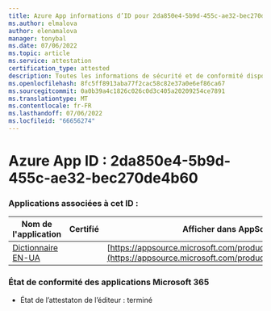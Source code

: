 ```yaml
---
title: Azure App informations d’ID pour 2da850e4-5b9d-455c-ae32-bec270de4b60
ms.author: elmalova
author: elenamalova
manager: tonybal
ms.date: 07/06/2022
ms.topic: article
ms.service: attestation
certification_type: attested
description: Toutes les informations de sécurité et de conformité disponibles pour 2da850e4-5b9d-455c-ae32-bec270de4b60.
ms.openlocfilehash: 8fc5ff8913aba77f2cac58c82e37a0e6ef86ca67
ms.sourcegitcommit: 0a0b39a4c1826c026c0d3c405a20209254ce7891
ms.translationtype: MT
ms.contentlocale: fr-FR
ms.lasthandoff: 07/06/2022
ms.locfileid: "66656274"
---
```

# <a name="azure-app-id-2da850e4-5b9d-455c-ae32-bec270de4b60"></a>Azure App ID : 2da850e4-5b9d-455c-ae32-bec270de4b60


### <a name="apps-associated-with-this-id"></a>Applications associées à cet ID :
| **Nom de l'application** | **Certifié** | **Afficher dans AppSource** |
|--------------|---------------|-----------------------|
| [Dictionnaire EN-UA](../forward/WA200004310.md) |  | [https://appsource.microsoft.com/product/office/WA200004310](https://appsource.microsoft.com/product/office/WA200004310) |

### <a name="microsoft-365-app-compliance-status"></a>État de conformité des applications Microsoft 365
- État de l’attestaton de l’éditeur : terminé
